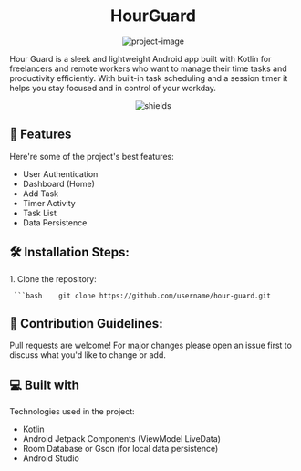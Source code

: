 <h1 align="center" id="title">HourGuard</h1>

<p align="center"><img src="https://socialify.git.ci/BrigidAn/HourGuardApp/image?font=Source+Code+Pro&amp;language=1&amp;name=1&amp;pattern=Circuit+Board&amp;stargazers=1&amp;theme=Light" alt="project-image"></p>

<p id="description">Hour Guard is a sleek and lightweight Android app built with Kotlin for freelancers and remote workers who want to manage their time tasks and productivity efficiently. With built-in task scheduling and a session timer it helps you stay focused and in control of your workday.</p>

<p align="center"><img src="https://img.shields.io/badge/AndroidStudio-Kotlin-kotlin" alt="shields"></p>

  
  
<h2>🧐 Features</h2>

Here're some of the project's best features:

*   User Authentication
*   Dashboard (Home)
*   Add Task
*   Timer Activity
*   Task List
*   Data Persistence

<h2>🛠️ Installation Steps:</h2>

<p>1. Clone the repository:</p>

```
 ```bash    git clone https://github.com/username/hour-guard.git
```

<h2>🍰 Contribution Guidelines:</h2>

Pull requests are welcome! For major changes please open an issue first to discuss what you'd like to change or add.

  
  
<h2>💻 Built with</h2>

Technologies used in the project:

*   Kotlin
*   Android Jetpack Components (ViewModel LiveData)
*   Room Database or Gson (for local data persistence)
*   Android Studio
  
